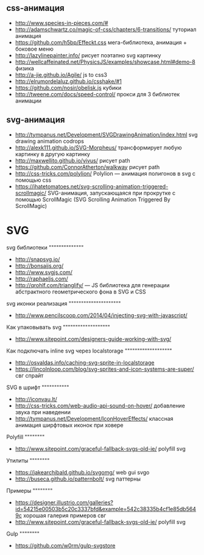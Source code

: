 css-анимация
------------

+ http://www.species-in-pieces.com/#
+ http://adamschwartz.co/magic-of-css/chapters/6-transitions/ туториал анимация
+ https://github.com/h5bp/Effeckt.css мега-библиотека, анимация + боковое меню
+ http://lazylinepainter.info/ рисует поэтапно svg картинку
+ http://wellcaffeinated.net/PhysicsJS/examples/showcase.html#demo-8 физика
+ http://a-jie.github.io/Agile/ js to css3
+ http://elrumordelaluz.github.io/csshake/#1
+ https://github.com/nosir/obelisk.js кубики
+ http://tweene.com/docs/speed-control/ прокси для 3 библиотек анимации

svg-анимация
------------
+ http://tympanus.net/Development/SVGDrawingAnimation/index.html svg drawing animation codrops
+ http://alexk111.github.io/SVG-Morpheus/ трансформирует любую картинку в другую картинку
+ http://maxwellito.github.io/vivus/ рисует path
+ https://github.com/ConnorAtherton/walkway рисует path
+ http://css-tricks.com/polylion/ Polylion — анимация полигонов в svg с помощью css
+ https://ihatetomatoes.net/svg-scrolling-animation-triggered-scrollmagic/ SVG-анимация, запускающаяся при прокрутке с помощью ScrollMagic (SVG Scrolling Animation Triggered By ScrollMagic)

SVG
=============

svg библиотеки
""""""""""""""
+ http://snapsvg.io/
+ http://bonsaijs.org/
+ http://www.svgjs.com/
+ http://raphaeljs.com/
+ http://qrohlf.com/trianglify/ — JS библиотека для генерации абстрактного геометрического фона в SVG и CSS

svg иконки реализация
"""""""""""""""""""""
+ http://www.pencilscoop.com/2014/04/injecting-svg-with-javascript/

Как упаковывать svg
"""""""""""""""""""
+ http://www.sitepoint.com/designers-guide-working-with-svg/

Как подключать inline svg через localstorage
"""""""""""""""""""
+ http://osvaldas.info/caching-svg-sprite-in-localstorage
+ https://lincolnloop.com/blog/svg-sprites-and-icon-systems-are-super/ свг спрайт

SVG в шрифт
"""""""""""
+ http://iconvau.lt/
+ http://css-tricks.com/web-audio-api-sound-on-hover/ добавление звука при наведении
+ http://tympanus.net/Development/IconHoverEffects/ классная анимация ширфтовых иконок при ховере

Polyfill
""""""""
+ http://www.sitepoint.com/graceful-fallback-svgs-old-ie/ polyfill svg

Утилиты
""""""""
+ https://jakearchibald.github.io/svgomg/ web gui svgo
+ http://buseca.github.io/patternbolt/ svg паттерны

Примеры
""""""""
+ https://designer.illustrio.com/galleries?id=54215e00503b5c20c3337bfd&example=542c38335b4cf1e85db5649c хорошая галерия примеров свг
+ http://www.sitepoint.com/graceful-fallback-svgs-old-ie/ polyfill svg

Gulp
""""""""
+ https://github.com/w0rm/gulp-svgstore
